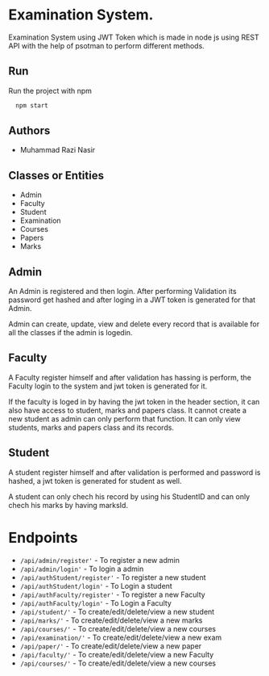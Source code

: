 
# Examination System.

Examination System using JWT Token which is made in node js using REST API with the help of psotman to perform different methods.



## Run

Run the project with npm

```bash
  npm start
```
    
## Authors

- Muhammad Razi Nasir


## Classes or Entities

- Admin
- Faculty
- Student
- Examination
- Courses
- Papers
- Marks


## Admin

An Admin is registered and then login. After performing Validation its password get hashed and after loging in a JWT token is generated for that Admin.

Admin can create, update, view and delete every record that is available for all the classes if the admin is logedin.

## Faculty

A Faculty register himself and after validation has hassing is perform, the Faculty login to the system and jwt token is generated for it.

If the faculty is loged in by having the jwt token in the header section, it can also have access to student, marks and papers class. It cannot create a new student as admin can only perform that function. 
It can only view students, marks and papers class and its records.

## Student

A student register himself and after validation is performed and password is hashed, a jwt token is generated for student as well.

A student can only chech his record by using his StudentID and can only chech his marks by having marksId.



# Endpoints
- `/api/admin/register'` - To register a new admin
- `/api/admin/login'` - To login a  admin
- `/api/authStudent/register'` - To register a new student
- `/api/authStudent/login'` - To Login a  student
- `/api/authFaculty/register'` - To register a new Faculty
- `/api/authFaculty/login'` - To Login a Faculty
- `/api/student/'` - To create/edit/delete/view a new student
- `/api/marks/'` - To create/edit/delete/view a new marks
- `/api/courses/'` - To create/edit/delete/view a new courses
- `/api/examination/'` - To create/edit/delete/view a new exam
- `/api/paper/'` - To create/edit/delete/view a new paper
- `/api/faculty/'` - To create/edit/delete/view a new Faculty
- `/api/courses/'` - To create/edit/delete/view a new courses
